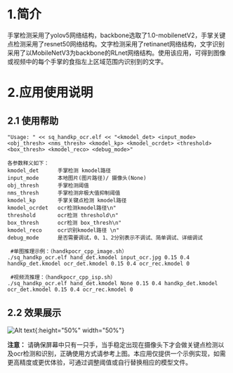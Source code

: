# 1.简介

手掌检测采用了yolov5网络结构，backbone选取了1.0-mobilenetV2，手掌关键点检测采用了resnet50网络结构。文字检测采用了retinanet网络结构，文字识别采用了以MobileNetV3为backbone的RLnet网络结构。使用该应用，可得到图像或视频中的每个手掌的食指左上区域范围内识别到的文字。

# 2.应用使用说明

## 2.1 使用帮助

```
"Usage: " << sq_handkp_ocr.elf << "<kmodel_det> <input_mode> <obj_thresh> <nms_thresh> <kmodel_kp> <kmodel_ocrdet> <threshold> <box_thresh> <kmodel_reco> <debug_mode>"

各参数释义如下：
kmodel_det      手掌检测 kmodel路径
input_mode      本地图片(图片路径)/ 摄像头(None) 
obj_thresh      手掌检测阈值
nms_thresh      手掌检测非极大值抑制阈值
kmodel_kp       手掌关键点检测 kmodel路径
kmodel_ocrdet   ocr检测kmodel路径\n"
threshold       ocr检测 threshold\n"
box_thresh      ocr检测 box_thresh\n"
kmodel_reco     ocr识别kmodel路径 \n"
debug_mode      是否需要调试，0、1、2分别表示不调试、简单调试、详细调试
 
 #单图推理示例：（handkpocr_cpp_image.sh）
./sq_handkp_ocr.elf hand_det.kmodel input_ocr.jpg 0.15 0.4 handkp_det.kmodel ocr_det.kmodel 0.15 0.4 ocr_rec.kmodel 0

 #视频流推理：（handkpocr_cpp_isp.sh）
./sq_handkp_ocr.elf hand_det.kmodel None 0.15 0.4 handkp_det.kmodel ocr_det.kmodel 0.15 0.4 ocr_rec.kmodel 0
```
## 2.2 效果展示
![Alt text](https://kendryte-download.canaan-creative.com/k230/downloads/doc_images/ai_demo/sq_handkp_ocr/handkp_ocr.jpg "demo示例"){:height="50%" width="50%"}

**注意：** 请确保屏幕中只有一只手，当手稳定出现在摄像头下才会做关键点检测以及ocr检测和识别，正确使用方式请参考上图。本应用仅提供一个示例实现，如需更高精度或更优体验，可通过调整阈值或自行替换相应的模型文件。
